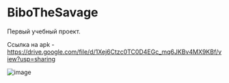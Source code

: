 # BiboTheSavage
Первый учебный проект.

Ссылка на apk - https://drive.google.com/file/d/1Xej6Ctzc0TC0D4EGc_mq6JKBv4MX9KBf/view?usp=sharing


![image](https://user-images.githubusercontent.com/116473771/211277387-b1661b97-1a90-4dad-8fc3-a8cfb91c3336.png)


